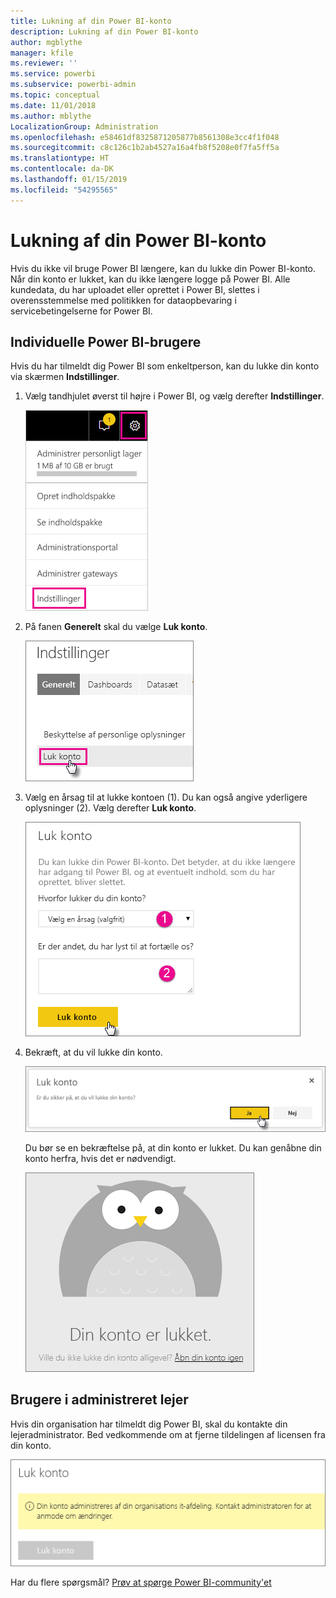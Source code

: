 ```yaml
---
title: Lukning af din Power BI-konto
description: Lukning af din Power BI-konto
author: mgblythe
manager: kfile
ms.reviewer: ''
ms.service: powerbi
ms.subservice: powerbi-admin
ms.topic: conceptual
ms.date: 11/01/2018
ms.author: mblythe
LocalizationGroup: Administration
ms.openlocfilehash: e58461df8325871205877b8561308e3cc4f1f048
ms.sourcegitcommit: c8c126c1b2ab4527a16a4fb8f5208e0f7fa5ff5a
ms.translationtype: HT
ms.contentlocale: da-DK
ms.lasthandoff: 01/15/2019
ms.locfileid: "54295565"
---
```

# <a name="closing-your-power-bi-account"></a>Lukning af din Power BI-konto

Hvis du ikke vil bruge Power BI længere, kan du lukke din Power BI-konto.  Når din konto er lukket, kan du ikke længere logge på Power BI. Alle kundedata, du har uploadet eller oprettet i Power BI, slettes i overensstemmelse med politikken for dataopbevaring i servicebetingelserne for Power BI.

## <a name="individual-power-bi-users"></a>Individuelle Power BI-brugere

Hvis du har tilmeldt dig Power BI som enkeltperson, kan du lukke din konto via skærmen **Indstillinger**.

1. Vælg tandhjulet øverst til højre i Power BI, og vælg derefter **Indstillinger**.

    ![Indstillinger](media/service-admin-closing-your-account/closeaccount-settings.png)

1. På fanen **Generelt** skal du vælge **Luk konto**.

    ![Luk konto](media/service-admin-closing-your-account/closeaccount-settings2.png)

1. Vælg en årsag til at lukke kontoen (1). Du kan også angive yderligere oplysninger (2). Vælg derefter **Luk konto**.

    ![Vælg en årsag](media/service-admin-closing-your-account/closeaccount-settings3.png)

1. Bekræft, at du vil lukke din konto.

    ![Bekræft lukning](media/service-admin-closing-your-account/closeaccount-settings4.png)

    Du bør se en bekræftelse på, at din konto er lukket. Du kan genåbne din konto herfra, hvis det er nødvendigt.

    ![Kontobekræftelse](media/service-admin-closing-your-account/closeaccount-settings5.png)

## <a name="managed-tenant-users"></a>Brugere i administreret lejer

Hvis din organisation har tilmeldt dig Power BI, skal du kontakte din lejeradministrator. Bed vedkommende om at fjerne tildelingen af licensen fra din konto.

![Administreret kontolukning](media/service-admin-closing-your-account/closeaccountmanaged.png)

Har du flere spørgsmål? [Prøv at spørge Power BI-community'et](http://community.powerbi.com/)